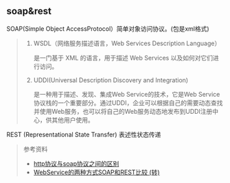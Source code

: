 ## soap&rest

SOAP(Simple Object AccessProtocol）简单对象访问协议。(包是xml格式)

>   1.  WSDL（网络服务描述语言，Web Services Description Language）
>
>       是一门基于 XML 的语言，用于描述 Web Services 以及如何对它们进行访问。
>
>   2.  UDDI(Universal Description Discovery and Integration)
>
>       是一种用于描述、发现、集成Web Service的技术，它是Web Service协议栈的一个重要部分。通过UDDI，企业可以根据自己的需要动态查找并使用Web服务，也可以将自己的Web服务动态地发布到UDDI注册中心，供其他用户使用。



REST (Representational State Transfer) 表述性状态传递



>   参考资料
>
>   -   [http协议与soap协议之间的区别](https://blog.csdn.net/ttxs99989/article/details/81294958)
>   -   [WebService的两种方式SOAP和REST比较 (转)](https://www.cnblogs.com/fcfblog/p/5830205.html)